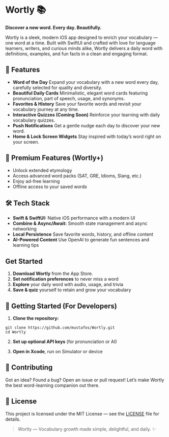 # **Wortly 📚**

**Discover a new word. Every day. Beautifully.**

Wortly is a sleek, modern iOS app designed to enrich your vocabulary — one word at a time. Built with SwiftUI and crafted with love for language learners, writers, and curious minds alike, Wortly delivers a daily word with definitions, examples, and fun facts in a clean and engaging format.

## **🌟 Features**

- **Word of the Day** Expand your vocabulary with a new word every day, carefully selected for quality and diversity.
- **Beautiful Daily Cards** Minimalistic, elegant word cards featuring pronunciation, part of speech, usage, and synonyms.
- **Favorites & History** Save your favorite words and revisit your vocabulary journey at any time.
- **Interactive Quizzes (Coming Soon)** Reinforce your learning with daily vocabulary quizzes.
- **Push Notifications** Get a gentle nudge each day to discover your new word.
- **Home & Lock Screen Widgets** Stay inspired with today’s word right on your screen.

## **🧠 Premium Features (Wortly+)**

- Unlock extended etymology
- Access advanced word packs (SAT, GRE, Idioms, Slang, etc.)
- Enjoy ad-free learning
- Offline access to your saved words

## **🛠️ Tech Stack**

- **Swift & SwiftUI:** Native iOS performance with a modern UI
- **Combine & Async/Await:** Smooth state management and async networking
- **Local Persistence** Save favorite words, history, and offline content
- **AI-Powered Content** Use OpenAI to generate fun sentences and learning tips

<!--## **📸 Screenshots**-->
<!---->
<!--![Screenshots Wortly App](https://github.com/mustafos/YuvkaApp/blob/master/wortly_banner.png) -->

## **Get Started**
1. **Download Wortly** from the App Store.
2. **Set notification preferences** to never miss a word
3. **Explore** your daily word with audio, usage, and trivia
4. **Save & quiz** yourself to retain and grow your vocabulary

## **🏁 Getting Started (For Developers)**

1. **Clone the repository:**
```
git clone https://github.com/mustafos/Wortly.git
cd Wortly
```

2. **Set up optional API keys** (for pronunciation or AI)

3. **Open in Xcode**, run on Simulator or device

## **🤝 Contributing**
Got an idea? Found a bug? Open an issue or pull request!
Let’s make Wortly the best word-learning companion out there.

## **🧾 License**
This project is licensed under the MIT License — see the [LICENSE](https://github.com/mustafos/Wortly/blob/master/LICENSE) file for details.

> Wortly — Vocabulary growth made simple, delightful, and daily. ✨
